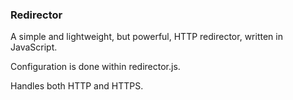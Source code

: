 ### Redirector

A simple and lightweight, but powerful, HTTP redirector, written in JavaScript.

Configuration is done within redirector.js.

Handles both HTTP and HTTPS.
